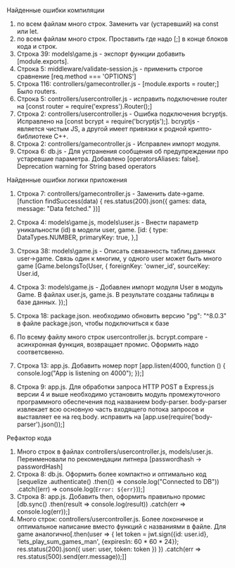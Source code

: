 Найденные ошибки компиляции
1. по всем файлам много строк. Заменить var (устаревший) на const или let.
2. по всем файлам много строк. Проставить где надо [;] в конце блоков кода и строк.
3. Строка 39: models\game.js - экспорт функции добавить [module.exports].
4. Строка 5: middleware/validate-session.js - применить строгое сравнение [req.method === 'OPTIONS'] 
5. Строка 116: controllers/gamecontroller.js - [module.exports = router;] Было routers.
6. Строка 5: controllers/usercontroller.js - исправить подключение router на [const router = require('express').Router();]
7. Строка 2: controllers/usercontroller.js - Ошибка подключения bcryptjs. Исправлено на [const bcrypt = require('bcryptjs');]. bcryptjs - является чистым JS, а другой имеет привязки к родной крипто-библиотеке C++.
8. Строка 2: controllers/gamecontroller.js - Исправлен импорт модуля.
9. Строка 6: db.js - Для устранения сообщения об предупреждении про устаревшие параметра. Добавлено [operatorsAliases: false].
Deprecation warning for String based operators

Найденные ошибки логики приложения
1. Строка 7: controllers/gamecontroller.js - Заменить date->game.
[function findSuccess(data) {
                res.status(200).json({
                    games: data,
                    message: "Data fetched."
                })]
2. Строка 4: models\game.js, models\user.js - Внести параметр уникальности (id) в модели user, game.     [id: {
                                                             type: DataTypes.NUMBER,
                                                             primaryKey: true,
                                                         },]
                                                         
3. Строка 38: models\game.js - Описать связанность таблиц данных user->game.
Связь один к многим, у одного user может быть много game [Game.belongsTo(User, {
                                                              foreignKey: 'owner_id',
                                                              sourceKey: User.id,
4. Строка 3: models\game.js - Добавлен импорт  модуля User в модуль Game. В файлах user.js, game.js. В результате созданы таблицы в базе данных.                                                        });]
5. Строка 18: package.json. необходимо обновить версию "pg": "^8.0.3" в файле package.json, чтобы подключиться к базе
6. По всему файлу много строк usercontroller.js. bcrypt.compare - асинхронная функция, возвращает промис. Оформить надо соответсвенно. 
7. Строка 13: app.js. Добавить номер порт [app.listen(4000, function () {
        console.log("App is listening on 4000");
    });]
8. Строка 9: app.js. Для обработки запроса HTTP POST в Express.js версии 4 и выше необходимо установить модуль промежуточного программного
обеспечения под названием body-parser. body-parser извлекает всю основную часть входящего потока запросов и выставляет ее на req.body. исправить на [app.use(require('body-parser').json());]

Рефактор кода
1. Много строк в файлах controllers/usercontroller.js, models/user.js. Переименовали по рекомендации литнера [passwordhash -> passwordHash]
2. Строка 8: db.js. Оформить более компактно и оптимально код
[sequelize
       .authenticate()
       .then(() => console.log("Connected to DB"))
       .catch((err) => console.log(`Error: ${err}`));]
3. Строка 8: app.js. Добавить then, оформить правильно промис
[db.sync()
       .then(result => console.log(result))
       .catch(err => console.log(err));]
5. Много строк: controllers/usercontroller.js. Более локоничное и оптимальное написание вместо функций с названиями в файле. Для game аналогично[.then(user => {
                                                         let token = jwt.sign({id: user.id}, 'lets_play_sum_games_man', {expiresIn: 60 * 60 * 24});
                                                         res.status(200).json({
                                                             user: user,
                                                             token: token
                                                         })
                                                     })
                                                     .catch(err => res.status(500).send(err.message));]]




